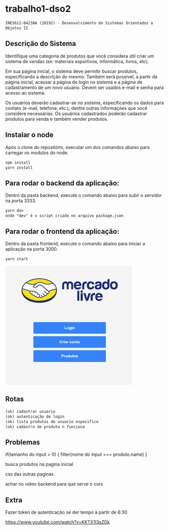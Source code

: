 # trabalho1-dso2

    INE5612-04238A (20192) - Desenvolvimento de Sistemas Orientados a Objetos II
    
## Descrição do Sistema

Identifique uma categoria de produtos que você considera útil criar um sistema de vendas (ex: materiais esportivos, informática, livros, etc).

Em sua página inicial, o sistema deve permitir buscar produtos, especificando a descrição do mesmo. Também será possível, a partir da página inicial, acessar a página de login no sistema e a página de cadastramento de um novo usuário. Devem ser usados e-mail e senha para acesso ao sistema.

Os usuários deverão cadastrar-se no sistema, especificando os dados para contato (e-mail, telefone, etc.), dentre outras informações que você considere necessárias.
Os usuários cadastrados poderão cadastrar produtos para venda e também vender produtos.

## Instalar o node

Após o clone do repositório, executar um dos comandos abaixo para carregar os modulos do node.

    npm install
    yarn install

## Para rodar o backend da aplicação:
Dentro da pasta backend, execute o comando abaixo para subir o servidor na porta 3333.

    yarn dev
    onde "dev" é o script criado no arquivo package.json

## Para rodar o frontend da aplicação:
Dentro da pasta frontend, execute o comando abaixo para iniciar a aplicação na porta 3000.

    yarn start

<img src="images/mercadozetta.jpg" width="400">

## Rotas

    (ok) cadastrar usuario
    (ok) autenticação de login
    (ok) lista produtos de usuario especifico
    (ok) cadastro de produto n funciona

## Problemas

if(tamanho do input > 0) {
filter(nome do input === produto.name)
}

busca produtos na pagina inicial

css das outras paginas

achar no video backend para que serve o cors

## Extra

Fazer token de autenticação se der tempo a partir de 6:30

https://www.youtube.com/watch?v=KKTX1l3sZGk
